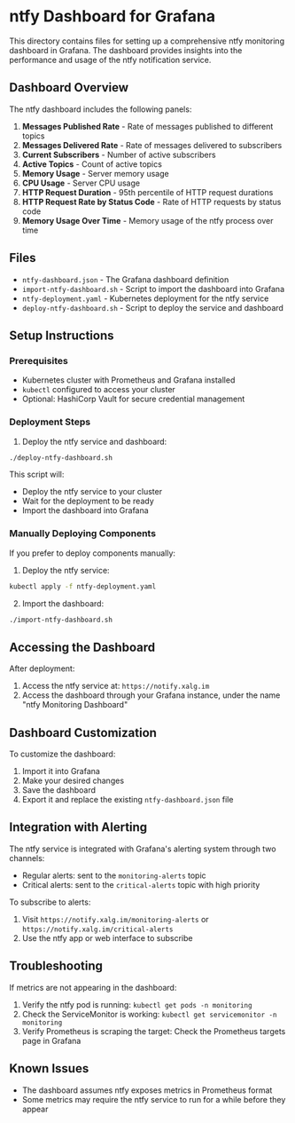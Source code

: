 # ntfy Dashboard for Grafana

This directory contains files for setting up a comprehensive ntfy monitoring dashboard in Grafana. The dashboard provides insights into the performance and usage of the ntfy notification service.

## Dashboard Overview

The ntfy dashboard includes the following panels:

1. **Messages Published Rate** - Rate of messages published to different topics
2. **Messages Delivered Rate** - Rate of messages delivered to subscribers
3. **Current Subscribers** - Number of active subscribers
4. **Active Topics** - Count of active topics
5. **Memory Usage** - Server memory usage
6. **CPU Usage** - Server CPU usage
7. **HTTP Request Duration** - 95th percentile of HTTP request durations
8. **HTTP Request Rate by Status Code** - Rate of HTTP requests by status code
9. **Memory Usage Over Time** - Memory usage of the ntfy process over time

## Files

- `ntfy-dashboard.json` - The Grafana dashboard definition
- `import-ntfy-dashboard.sh` - Script to import the dashboard into Grafana
- `ntfy-deployment.yaml` - Kubernetes deployment for the ntfy service
- `deploy-ntfy-dashboard.sh` - Script to deploy the service and dashboard

## Setup Instructions

### Prerequisites

- Kubernetes cluster with Prometheus and Grafana installed
- `kubectl` configured to access your cluster
- Optional: HashiCorp Vault for secure credential management

### Deployment Steps

1. Deploy the ntfy service and dashboard:

```bash
./deploy-ntfy-dashboard.sh
```

This script will:
- Deploy the ntfy service to your cluster
- Wait for the deployment to be ready
- Import the dashboard into Grafana

### Manually Deploying Components

If you prefer to deploy components manually:

1. Deploy the ntfy service:

```bash
kubectl apply -f ntfy-deployment.yaml
```

2. Import the dashboard:

```bash
./import-ntfy-dashboard.sh
```

## Accessing the Dashboard

After deployment:

1. Access the ntfy service at: `https://notify.xalg.im`
2. Access the dashboard through your Grafana instance, under the name "ntfy Monitoring Dashboard"

## Dashboard Customization

To customize the dashboard:
1. Import it into Grafana
2. Make your desired changes
3. Save the dashboard
4. Export it and replace the existing `ntfy-dashboard.json` file

## Integration with Alerting

The ntfy service is integrated with Grafana's alerting system through two channels:
- Regular alerts: sent to the `monitoring-alerts` topic
- Critical alerts: sent to the `critical-alerts` topic with high priority

To subscribe to alerts:
1. Visit `https://notify.xalg.im/monitoring-alerts` or `https://notify.xalg.im/critical-alerts`
2. Use the ntfy app or web interface to subscribe

## Troubleshooting

If metrics are not appearing in the dashboard:
1. Verify the ntfy pod is running: `kubectl get pods -n monitoring`
2. Check the ServiceMonitor is working: `kubectl get servicemonitor -n monitoring`
3. Verify Prometheus is scraping the target: Check the Prometheus targets page in Grafana

## Known Issues

- The dashboard assumes ntfy exposes metrics in Prometheus format
- Some metrics may require the ntfy service to run for a while before they appear 